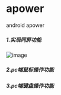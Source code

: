 # apower
android apower

##### 1.实现同屏功能

![image](https://file.zousiliang.com/qt_one_dog_0001.png)

##### 2.pc端鼠标操作功能

##### 3.pc端键盘操作功能

